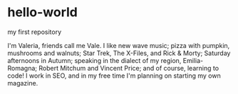 # hello-world
my first repository

I'm Valeria, friends call me Vale. I like new wave music; pizza with pumpkin, mushrooms and walnuts; Star Trek, The X-Files, and Rick & Morty; Saturday afternoons in Autumn; speaking in the dialect of my region, Emilia-Romagna; Robert Mitchum and Vincent Price; and of course, learning to code! 
I work in SEO, and in my free time I'm planning on starting my own magazine.
